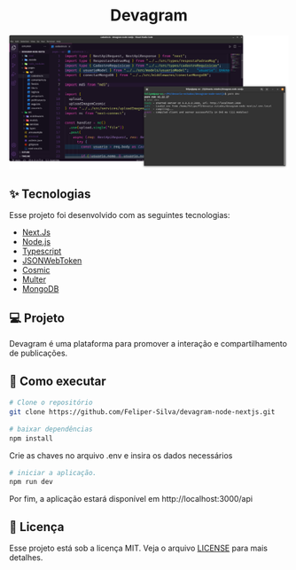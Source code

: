 <h1 align="center">Devagram</h1>

<img src="./.github/Preview.svg" />

## :sparkles: Tecnologias

Esse projeto foi desenvolvido com as seguintes tecnologias:

- [Next.Js](nextjs.org)
- [Node.js](nodejs.org)
- [Typescript](https://www.typescriptlang.org/)
- [JSONWebToken](https://jwt.io/)
- [Cosmic](https://www.cosmicjs.com/)
- [Multer](https://www.npmjs.com/package/multer)
- [MongoDB](https://www.mongodb.com/)

## :computer: Projeto

Devagram é uma plataforma para promover a interação e compartilhamento de publicações.

## :rocket: Como executar

```sh
# Clone o repositório
git clone https://github.com/Feliper-Silva/devagram-node-nextjs.git
```
```sh
# baixar dependências
npm install
```

Crie as chaves no arquivo .env e insira os dados necessários

```sh
# iniciar a aplicação.
npm run dev
```

Por fim, a aplicação estará disponível em http://localhost:3000/api

## :page_facing_up: Licença

Esse projeto está sob a licença MIT. Veja o arquivo [LICENSE](LICENSE.md) para mais detalhes.
